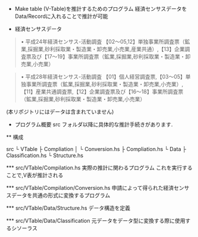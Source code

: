 * Make table (V-Table)を推計するためのプログラム
経済センサスデータをData/Recordに入れることで推計が可能

* 経済センサスデータ
> •   平成24年経済センサス-活動調査
> 【02～05,12】単独事業所調査票（鉱業,採掘業,砂利採取業・製造業・卸売業,小売業,産業共通）,【13】企業調査票及び【17～19】事業所調査票（鉱業,採掘業,砂利採取業・製造業・卸売業,小売業）

> •   平成28年経済センサス-活動調査
>【01】個人経営調査票,【03～05】単独事業所調査票（鉱業,採掘業,砂利採取業・製造業・卸売業,小売業）,【11】産業共通調査票,【12】企業調査票及び【16～18】事業所調査票（鉱業,採掘業,砂利採取業・製造業・卸売業,小売業）

(本リポジトリにはデータは含まれていません)

* プログラム概要
src フォルダ以降に具体的な推計手続きがあります.

** 構成

src
└ VTable
    ├ Compliation
    │ └ Conversion.hs
    ├ Compliation.hs
    └ Data
        ├ Classification.hs
        └ Structure.hs

*** src/VTable/Compilation.hs
    実際の推計に関わるプログラム
    これを実行することで,V表が推計される

*** src/VTable/Compilation/Conversion.hs
    申請によって得られた経済センサスデータを共通の形式に変換するプログラム

*** src/VTable/Data/Structure.hs
    データ構造を定義

*** src/VTable/Data/Classification
    元データをデータ型に変換する際に使用するシソーラス




